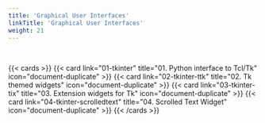```yaml
---
title: 'Graphical User Interfaces'
linkTitle: 'Graphical User Interfaces'
weight: 21
---
```


<br />

{{< cards >}}
{{< card link="01-tkinter" title="01. Python interface to Tcl/Tk" icon="document-duplicate" >}}
{{< card link="02-tkinter-ttk" title="02. Tk themed widgets" icon="document-duplicate" >}}
{{< card link="03-tkinter-tix" title="03. Extension widgets for Tk" icon="document-duplicate" >}}
{{< card link="04-tkinter-scrolledtext" title="04. Scrolled Text Widget" icon="document-duplicate" >}}
{{< /cards >}}
